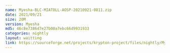 ```yaml
---
name: Myesha-BLC-MIATOLL-AOSP-20210921-0811.zip
date: 2021/09/21
size: 20M
version: Myesha
md5: 46c8e7386d7e27b00a7ebc66d9931933
categories: nightly
layout: waitting
link: https://sourceforge.net/projects/krypton-project/files/nightly/Myesha-BLC-MIATOLL-AOSP-20210921-0811.zip
---
```

